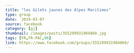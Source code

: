 ```yaml
---
title: "les Gilets jaunes des Alpes Maritimes"
type: group
date:  2019-03-07
source: facebook
category: [gj]
thumbnail: /images/posts/355299931904860.jpg
tags: [FR,FR-PAC,06]
link: https://www.facebook.com/groups/355299931904860/
---
```

